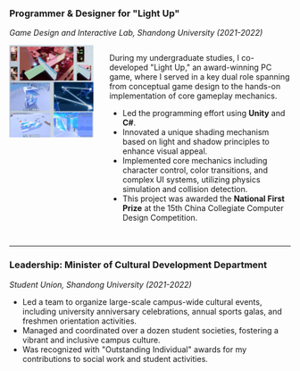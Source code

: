 <!-- ---
layout: default
--- -->

<!-- ## Selected Projects & Leadership Experience

--- -->

### Programmer & Designer for "Light Up"
*Game Design and Interactive Lab, Shandong University (2021-2022)*

<div style="display: flex; margin-bottom: 2em;">
    <div style="flex: 0 0 30%; margin-right: 2em;">
        <img src="/static/assets/img/light_up_game.png" alt="Light Up Game Screenshot" style="width: 100%;">
    </div>
    <div style="flex: 1;">
        <p>
            During my undergraduate studies, I co-developed "Light Up," an award-winning PC game, where I served in a key dual role spanning from conceptual game design to the hands-on implementation of core gameplay mechanics.
        </p>
        <ul>
            <li>Led the programming effort using <strong>Unity</strong> and <strong>C#</strong>.</li>
            <li>Innovated a unique shading mechanism based on light and shadow principles to enhance visual appeal.</li>
            <li>Implemented core mechanics including character control, color transitions, and complex UI systems, utilizing physics simulation and collision detection.</li>
            <li>This project was awarded the <strong>National First Prize</strong> at the 15th China Collegiate Computer Design Competition.</li>
        </ul>
    </div>
</div>

---

### Leadership: Minister of Cultural Development Department
*Student Union, Shandong University (2021-2022)*

- Led a team to organize large-scale campus-wide cultural events, including university anniversary celebrations, annual sports galas, and freshmen orientation activities.
- Managed and coordinated over a dozen student societies, fostering a vibrant and inclusive campus culture.
- Was recognized with "Outstanding Individual" awards for my contributions to social work and student activities.